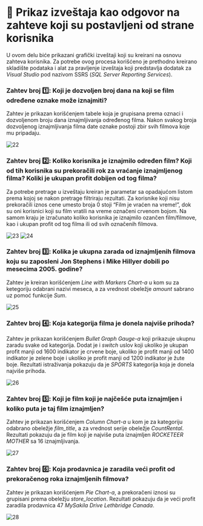 # :pushpin: Prikaz izveštaja kao odgovor na zahteve koji su postavljeni od strane korisnika

U ovom delu biće prikazani grafički izveštaji koji su kreirani na osnovu zahteva korisnika. Za potrebe ovog procesa korišćeno je prethodno kreirano skladište podataka i alat za pravljenje izveštaja koji predstavlja dodatak za *Visual Studio* pod nazivom SSRS (*SQL Server Reporting Services*).

### Zahtev broj :one:: Koji je dozvoljen broj dana na koji se film određene oznake može iznajmiti?

Zahtev je prikazan korišćenjem tabele koja je grupisana prema oznaci i dozvoljenom broju dana iznajmljivanja određenog filma. Nakon svakog broja dozvoljenog iznajmljivanja filma date oznake postoji zbir svih filmova koje mu pripadaju.

![22](https://user-images.githubusercontent.com/61964257/145212169-9e884dcd-7214-4c78-a967-c48e8b3981da.PNG)


### Zahtev broj :two:: Koliko korisnika je iznajmilo određen film? Koji od tih korisnika su prekoračili rok za vraćanje iznajmljenog filma? Koliki je ukupan profit dobijen od tog filma?

Za potrebe pretrage u izveštaju kreiran je parametar sa opadajućom listom prema kojoj se nakon pretrage filtriraju rezultati. Za korisnike koji nisu prekoračili iznos cene umesto broja 0 stoji “Film je vraćen na vreme!”, dok su oni korisnici koji su film vratili na vreme označeni crvenom bojom. Na samom kraju je izračunato koliko korisnika je iznajmilo ozančen film/filmove, kao i ukupan profit od tog filma ili od svih označenih filmova.

![23](https://user-images.githubusercontent.com/61964257/145212174-8b0f08da-a255-4379-bd2c-7f9eaf4d2bff.PNG)
![24](https://user-images.githubusercontent.com/61964257/145212175-c6685bfd-8b00-40cb-b0f1-4c15a6abc072.PNG)


### Zahtev broj :three:: Kolika je ukupna zarada od iznajmljenih filmova koju su zaposleni Jon Stephens i Mike Hillyer dobili po mesecima 2005. godine?

Zahtev je kreiran korišćenjem *Line with Markers Chart-a* u kom su za ketegoriju odabrani nazivi meseca, a za vrednost obeležje *amount* sabrano uz pomoć funkcije *Sum*.

![25](https://user-images.githubusercontent.com/61964257/145212179-0cc1434f-ff9a-4281-adee-1a319ef53afc.PNG)


### Zahtev broj :four:: Koja kategorija filma je donela najviše prihoda?

Zahtev je prikazan korišćenjem *Bullet Graph Gauge-a* koji prikazuje ukupnu zaradu svake od kategorija. Dodat je i *switch* uslov koji ukoliko je ukupan profit manji od 1600 indikator je crvene boje, ukoliko je profit manji od 1400 indikator je zelene boje i ukoliko je profit manji od 1200 indikator je žute boje. Rezultati istraživanja pokazuju da je *SPORTS* kategorija koja je donela najviše prihoda.

![26](https://user-images.githubusercontent.com/61964257/145212180-c3fd5bd4-4eca-4b37-a0bd-433512b2a8d6.PNG)


### Zahtev broj :five:: Koji je film koji je najčešće puta iznajmljen i koliko puta je taj film iznajmljen?

Zahtev je prikazan korišćenjem *Column Chart-a* u kom je za kategoriju odabrano obeležje *film_title*, a za vrednost serije obeležje *CountRental*. Rezultati pokazuju da je film koji je najviše puta iznajmljen *ROCKETEER MOTHER* sa 16 iznajmljivanja.

![27](https://user-images.githubusercontent.com/61964257/145212184-693bc084-262e-44d9-81d1-133fd4608c42.PNG)


### Zahtev broj :six:: Koja prodavnica je zaradila veći profit od prekoračenog roka iznajmljenih filmova?

Zahtev je prikazan korišćenjem *Pie Chart-a*, a prekoračeni iznosi su grupisani prema obeležju *store_location*. Rezultati pokazuju da je veći profit zaradila prodavnica 47 *MySakila Drive Lethbridge Canada*.

![28](https://user-images.githubusercontent.com/61964257/145212187-ae9d91f6-fcef-43a7-a160-ad888af76963.PNG)

